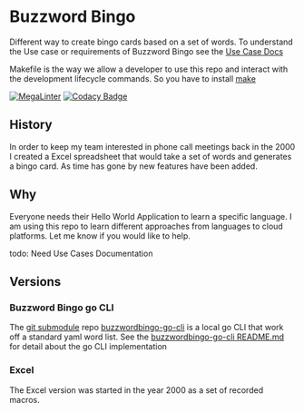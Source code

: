 # Buzzword Bingo

Different way to create bingo cards based on a set of words. To understand
the Use case or requirements of Buzzword Bingo see the
[Use Case Docs](docs/usecases.md)

Makefile is the way we allow a developer to use this repo and interact with
the development lifecycle commands. So you have to install [make](https://www.gnu.org/software/make/manual/)

[![MegaLinter](https://github.com/dschveninger/buzzwordbingo/workflows/MegaLinter/badge.svg?branch=main)](https://github.com/dschveninger/buzzwordbingo/actions?query=workflow%3AMegaLinter+branch%3Amain) [![Codacy Badge](https://api.codacy.com/project/badge/Grade/5e8bce49e0df4be8a880f2df02759d88)](https://app.codacy.com/gh/dschveninger/buzzwordbingo/dashboard?utm_source=github.com&utm_medium=referral&utm_content=dschveninger/buzzwordbingo&utm_campaign=Badge_Grade)

## History

In order to keep my team interested in phone call meetings back in the 2000
I created a Excel spreadsheet that would take a set of words and generates
a bingo card.  As time has gone by new features have been added.

## Why

Everyone needs their Hello World Application to learn a specific language.
I am using this repo to learn different approaches from languages to
cloud platforms.  Let me know if you would like to help.

todo: Need Use Cases Documentation

## Versions

### Buzzword Bingo go CLI

The [git submodule](https://github.com/dschveninger/dougschveninger/blob/main/howto/git/submodule.md) repo [buzzwordbingo-go-cli](https://github.com/dschveninger/buzzwordbingo-go-cli) is a local go CLI that work off a standard yaml word list. See the [buzzwordbingo-go-cli README.md](https://github.com/dschveninger/buzzwordbingo-go-cli/blob/main/README.md) for detail about the go CLI
implementation

### Excel

The Excel version was started in the year 2000 as a set of recorded macros.
